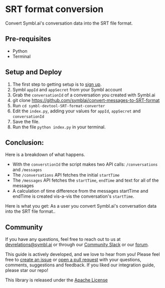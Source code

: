 # SRT format conversion

Convert Symbl.ai's conversation data into the SRT file format. 

## Pre-requisites 
* Python
* Terminal

## Setup and Deploy
1. The first step to getting setup is to [sign up][signup].  
2. Symbl `appId` and `appSecret` from your Symbl account
3. Grab the `conversationId` of a conversation you created with Symbl.ai
4. git clone https://github.com/symblai/convert-messages-to-SRT-format
5. Run `cd symbl-devtool-SRT-format-converter`
6.  Edit the `index.py`, adding your values for `appId`, `appSecret` and `conversationId`
7. Save the file.
8. Run the file `python index.py` in your terminal.

## Conclusion:
Here is a breakdown of what happens. 

* With the `converstionId` the script makes two API calls: `/conversations` and `/messages`
* The `/conversations` API fetches the initial `startTime`
* The `/messages` API fetches the `startTime`, `endTime` and text for all of the messages
* A calculation of time difference from the messages startTime and endTime is created vis-a-vis the conversation's `startTime`. 

Here is what you get: As a user you convert Symbl.ai's conversation data into the SRT file format..

## Community

If you have any questions, feel free to reach out to us at devrelations@symbl.ai or through our [Community Slack][slack] or our [forum][developer_community].

This guide is actively developed, and we love to hear from you! Please feel free to [create an issue][issues] or [open a pull request][pulls] with your questions, comments, suggestions and feedback.  If you liked our integration guide, please star our repo!

This library is released under the [Apache License][license]

[license]: LICENSE.txt
[telephony]: https://docs.symbl.ai/docs/telephony/overview/post-api
[websocket]: https://docs.symbl.ai/docs/streamingapi/overview/introduction
[developer_community]: https://community.symbl.ai/?_ga=2.134156042.526040298.1609788827-1505817196.1609788827
[slack]: https://join.slack.com/t/symbldotai/shared_invite/zt-4sic2s11-D3x496pll8UHSJ89cm78CA
[signup]: https://platform.symbl.ai/?_ga=2.63499307.526040298.1609788827-1505817196.1609788827
[issues]: https://github.com/symblai/symbl-devtool-SRT-format-converter/issues
[pulls]: https://github.com/symblai/symbl-devtool-SRT-format-converter/pulls
